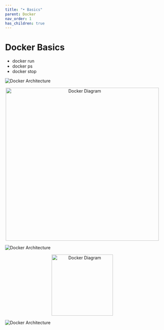 ```yaml
---
title: "• Basics"
parent: Docker
nav_order: 1
has_children: true
---
```



# Docker Basics

- docker run  
- docker ps  
- docker stop


![Docker Architecture](/assets/images/ReshmaNatraj.jpg)


<p align="center">
  <img src="/assets/images/ReshmaNatraj.jpg" alt="Docker Diagram" width="500"/>
</p>


![Docker Architecture](/assets/images/Natraj.jpg)

<p align="center">
  <img src="/assets/images/Natraj.jpg" alt="Docker Diagram" width="200"/>
</p>

![Docker Architecture](/assets/images/docker-Reshma.jpg)